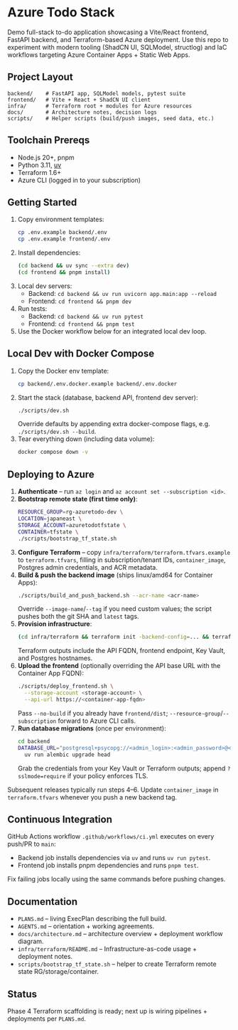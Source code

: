 # Azure Todo Stack

Demo full-stack to-do application showcasing a Vite/React frontend, FastAPI backend, and Terraform-based Azure deployment. Use this repo to experiment with modern tooling (ShadCN UI, SQLModel, structlog) and IaC workflows targeting Azure Container Apps + Static Web Apps.

## Project Layout

```
backend/    # FastAPI app, SQLModel models, pytest suite
frontend/   # Vite + React + ShadCN UI client
infra/      # Terraform root + modules for Azure resources
docs/       # Architecture notes, decision logs
scripts/    # Helper scripts (build/push images, seed data, etc.)
```

## Toolchain Prereqs

- Node.js 20+, pnpm
- Python 3.11, [uv](https://github.com/astral-sh/uv)
- Terraform 1.6+
- Azure CLI (logged in to your subscription)

## Getting Started

1. Copy environment templates:
   ```bash
   cp .env.example backend/.env
   cp .env.example frontend/.env
   ```
2. Install dependencies:
   ```bash
   (cd backend && uv sync --extra dev)
   (cd frontend && pnpm install)
   ```
3. Local dev servers:
   - Backend: `cd backend && uv run uvicorn app.main:app --reload`
   - Frontend: `cd frontend && pnpm dev`
4. Run tests:
   - Backend: `cd backend && uv run pytest`
   - Frontend: `cd frontend && pnpm test`
5. Use the Docker workflow below for an integrated local dev loop.

## Local Dev with Docker Compose

1. Copy the Docker env template:
   ```bash
   cp backend/.env.docker.example backend/.env.docker
   ```
2. Start the stack (database, backend API, frontend dev server):
   ```bash
   ./scripts/dev.sh
   ```
   Override defaults by appending extra docker-compose flags, e.g. `./scripts/dev.sh --build`.
3. Tear everything down (including data volume):
   ```bash
   docker compose down -v
   ```

## Deploying to Azure

1. **Authenticate** – run `az login` and `az account set --subscription <id>`.
2. **Bootstrap remote state (first time only)**:
   ```bash
   RESOURCE_GROUP=rg-azuretodo-dev \
   LOCATION=japaneast \
   STORAGE_ACCOUNT=azuretodotfstate \
   CONTAINER=tfstate \
   ./scripts/bootstrap_tf_state.sh
   ```
3. **Configure Terraform** – copy `infra/terraform/terraform.tfvars.example` to `terraform.tfvars`, filling in subscription/tenant IDs, `container_image`, Postgres admin credentials, and ACR metadata.
4. **Build & push the backend image** (ships linux/amd64 for Container Apps):
   ```bash
   ./scripts/build_and_push_backend.sh --acr-name <acr-name>
   ```
   Override `--image-name`/`--tag` if you need custom values; the script pushes both the git SHA and `latest` tags.
5. **Provision infrastructure**:
   ```bash
   (cd infra/terraform && terraform init -backend-config=... && terraform plan && terraform apply)
   ```
   Terraform outputs include the API FQDN, frontend endpoint, Key Vault, and Postgres hostnames.
6. **Upload the frontend** (optionally overriding the API base URL with the Container App FQDN):
   ```bash
   ./scripts/deploy_frontend.sh \
     --storage-account <storage-account> \
     --api-url https://<container-app-fqdn>
   ```
   Pass `--no-build` if you already have `frontend/dist`; `--resource-group`/`--subscription` forward to Azure CLI calls.
7. **Run database migrations** (once per environment):
   ```bash
   cd backend
   DATABASE_URL="postgresql+psycopg://<admin_login>:<admin_password>@<postgres_fqdn>:5432/<db_name>" \
     uv run alembic upgrade head
   ```
   Grab the credentials from your Key Vault or Terraform outputs; append `?sslmode=require` if your policy enforces TLS.

Subsequent releases typically run steps 4–6. Update `container_image` in `terraform.tfvars` whenever you push a new backend tag.

## Continuous Integration

GitHub Actions workflow `.github/workflows/ci.yml` executes on every push/PR to `main`:
- Backend job installs dependencies via `uv` and runs `uv run pytest`.
- Frontend job installs pnpm dependencies and runs `pnpm test`.

Fix failing jobs locally using the same commands before pushing changes.

## Documentation

- `PLANS.md` – living ExecPlan describing the full build.
- `AGENTS.md` – orientation + working agreements.
- `docs/architecture.md` – architecture overview + deployment workflow diagram.
- `infra/terraform/README.md` – Infrastructure-as-code usage + deployment notes.
- `scripts/bootstrap_tf_state.sh` – helper to create Terraform remote state RG/storage/container.

## Status

Phase 4 Terraform scaffolding is ready; next up is wiring pipelines + deployments per `PLANS.md`.
